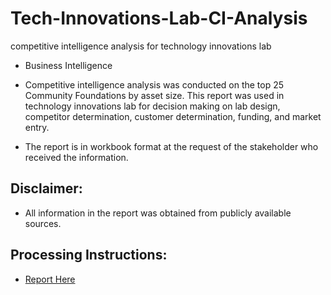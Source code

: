 # Tech-Innovations-Lab-CI-Analysis
competitive intelligence analysis for technology innovations lab
- Business Intelligence

- Competitive intelligence analysis was conducted on the top 25 Community Foundations by asset size. This report was used in technology innovations lab for decision making on lab design, competitor determination, customer determination, funding, and market entry.
- The report is in workbook format at the request of the stakeholder who received the information.

## Disclaimer:
- All information in the report was obtained from publicly available sources.

## Processing Instructions:
- [Report Here](https://docs.google.com/spreadsheets/d/1nI7eV0_vF75a9trATO7CWTgGTviozk6UNGQefaFFJ9k/edit?usp=sharing)
